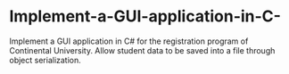 # Implement-a-GUI-application-in-C-
Implement a GUI application in C# for the registration program of Continental University. Allow student data to be saved into a file through object serialization.
